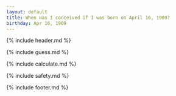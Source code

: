 ```yaml
---
layout: default
title: When was I conceived if I was born on April 16, 1909?
birthday: Apr 16, 1909
---
```


{% include header.md %}

{% include guess.md %}

{% include calculate.md %}

{% include safety.md %}

{% include footer.md %}



